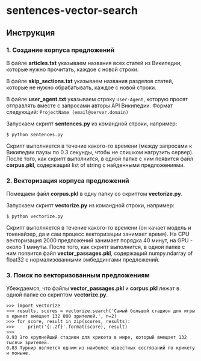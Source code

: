 # sentences-vector-search

## Инструкция

### 1. Создание корпуса предложений

В файле **articles.txt** указываем названия всех статей из Википедии, которые нужно прочитать, каждое с новой строки.

В файле **skip_sections.txt** указываем названия разделов статей, которые не нужно обрабатывать, каждое с новой строки.

В файле **user_agent.txt** указываем строку ```User-Agent```, которую просят отправлять вместе с запросами авторы API Википедии.
Формат следующий: ```ProjectName (email@server.domain)```

Запускаем скрипт **sentences.py** из командной строки, например:
```
$ python sentences.py
```
Скрипт выполняется в течение какого-то времени (между запросами к Википедии паузы по 0.3 секунды, чтобы не слишком нагрузить сервер). После того, как скрипт выполнится, в одной папке с ним появится файл **corpus.pkl**, содержащий list of string с найденными предложениями.

### 2. Векторизация корпуса предложений

Помещаем файл **corpus.pkl** в одну папку со скриптом **vectorize.py**.

Запускаем скрипт **vectorize.py** из командной строки, например:
```
$ python vectorize.py
```
Скрипт выполняется в течение какого-то времени (он качает модель и токенайзер, да и сам процесс векторизации занимает время). На CPU векторизация 2000 предложений занимает порядка 40 минут, на GPU - около 1 минуты.
После того, как скрипт выполнится, в одной папке с ним появится файл **vector_passages.pkl**, содержащий numpy.ndarray of float32 с нормализованными эмбеддингами предложений.

### 3. Поиск по векторизованным предложениям

Убеждаемся, что файлы **vector_passages.pkl** и **corpus.pkl** лежат в одной папке со скриптом **vectorize.py**.
```
>>> import vectorize
>>> results, scores = vectorize.search('Самый большой стадион для игры в крикет вмещает 132 000 зрителей.', n=2)
>>> for score, result in zip(scores, results):
>>>     print('{:.2f}'.format(score), result)
>>>
0.93 Это крупнейший стадион для крикета в мире, который вмещает 132 тысячи зрителей.
0.83 Турнир является одним из наиболее известных состязаний по крикету и поныне.
```

